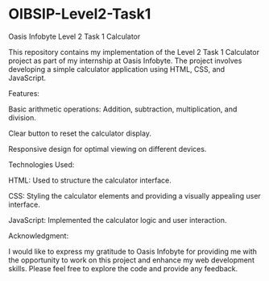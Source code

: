 # OIBSIP-Level2-Task1

Oasis Infobyte Level 2 Task 1 Calculator

This repository contains my implementation of the Level 2 Task 1 Calculator project as part of my internship at Oasis Infobyte. The project involves developing a simple calculator application using HTML, CSS, and JavaScript.

Features:

Basic arithmetic operations: Addition, subtraction, multiplication, and division.

Clear button to reset the calculator display.

Responsive design for optimal viewing on different devices.

Technologies Used:

HTML: Used to structure the calculator interface.

CSS: Styling the calculator elements and providing a visually appealing user interface.

JavaScript: Implemented the calculator logic and user interaction.

Acknowledgment:

I would like to express my gratitude to Oasis Infobyte for providing me with the opportunity to work on this project and enhance my web development skills.
Please feel free to explore the code and provide any feedback.
